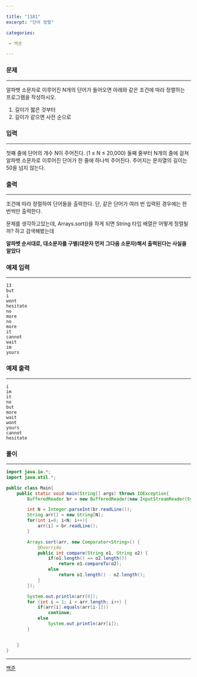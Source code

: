 ```yaml
---

title: "1181"
excerpt: "단어 정렬"

categories:

 - 백준 

---
```


### 문제

---

알파벳 소문자로 이루어진 N개의 단어가 들어오면 아래와 같은 조건에 따라 정렬하는 프로그램을 작성하시오.

1. 길이가 짧은 것부터
2. 길이가 같으면 사전 순으로



### 입력

---

첫째 줄에 단어의 개수 N이 주어진다. (1 ≤ N ≤ 20,000) 둘째 줄부터 N개의 줄에 걸쳐 알파벳 소문자로 이루어진 단어가 한 줄에 하나씩 주어진다. 주어지는 문자열의 길이는 50을 넘지 않는다.




### 출력

---

조건에 따라 정렬하여 단어들을 출력한다. 단, 같은 단어가 여러 번 입력된 경우에는 한 번씩만 출력한다.





문제를 생각하고있는데, Arrays.sort()을 하게 되면 String 타입 배열은 어떻게 정렬될까? 하고 검색해봤는데 

**알파벳 순서대로, 대소문자를 구별(대문자 먼저 그다음 소문자)해서 출력된다는 사실을 알았다**







### 예제 입력

---

```
13
but
i
wont
hesitate
no
more
no
more
it
cannot
wait
im
yours
```



### 예제 출력

---

```
i
im
it
no
but
more
wait
wont
yours
cannot
hesitate
```







### 풀이

---

```java
import java.io.*;
import java.util.*;

public class Main{
    public static void main(String[] args) throws IOException{
        BufferedReader br = new BufferedReader(new InputStreamReader(System.in));

        int N = Integer.parseInt(br.readLine());
        String arr[] = new String[N];
        for(int i=0; i<N; i++){
            arr[i] = br.readLine();
        }

        Arrays.sort(arr, new Comparator<String>() {
            @Override
            public int compare(String o1, String o2) {
                if(o1.length() == o2.length())
                    return o1.compareTo(o2);
                else
                    return o1.length() - o2.length();
            }
        });

        System.out.println(arr[0]);
        for (int i = 1; i < arr.length; i++) {
            if(arr[i].equals(arr[i-1]))
                continue;
            else
                System.out.println(arr[i]);
        }


    }
}
```









---

[백준](https://www.acmicpc.net/problem/1181)



